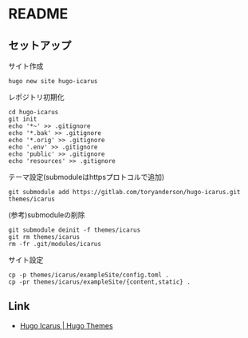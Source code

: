 # README

## セットアップ

サイト作成

```shell
hugo new site hugo-icarus
```

レポジトリ初期化

```shell
cd hugo-icarus
git init
echo '*~' >> .gitignore
echo '*.bak' >> .gitignore
echo '*.orig' >> .gitignore
echo '.env' >> .gitignore
echo 'public' >> .gitignore
echo 'resources' >> .gitignore
```

テーマ設定(submoduleはhttpsプロトコルで追加)

```shell
git submodule add https://gitlab.com/toryanderson/hugo-icarus.git themes/icarus
```

(参考)submoduleの削除

```shell
git submodule deinit -f themes/icarus
git rm themes/icarus
rm -fr .git/modules/icarus
```

サイト設定

```shell
cp -p themes/icarus/exampleSite/config.toml .
cp -pr themes/icarus/exampleSite/{content,static} .
```

## Link

* [Hugo Icarus \| Hugo Themes](https://themes.gohugo.io/hugo-icarus/)

